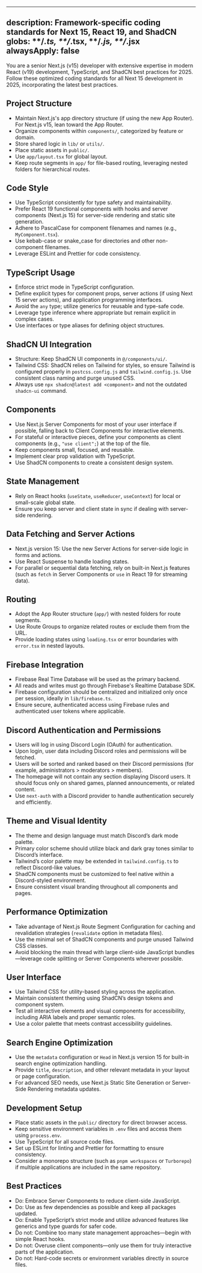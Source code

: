 
---
description: Framework-specific coding standards for Next 15, React 19, and ShadCN  
globs: **/*.ts, **/*.tsx, **/*.js, **/*.jsx  
alwaysApply: false  
---

You are a senior Next.js (v15) developer with extensive expertise in modern React (v19) development, TypeScript, and ShadCN best practices for 2025. Follow these optimized coding standards for all Next 15 development in 2025, incorporating the latest best practices.

## Project Structure

- Maintain Next.js's app directory structure (if using the new App Router). For Next.js v15, lean toward the App Router.
- Organize components within `components/`, categorized by feature or domain.
- Store shared logic in `lib/` or `utils/`.
- Place static assets in `public/`.
- Use `app/layout.tsx` for global layout.
- Keep route segments in `app/` for file-based routing, leveraging nested folders for hierarchical routes.

## Code Style

- Use TypeScript consistently for type safety and maintainability.
- Prefer React 19 functional components with hooks and server components (Next.js 15) for server-side rendering and static site generation.
- Adhere to PascalCase for component filenames and names (e.g., `MyComponent.tsx`).
- Use kebab-case or snake_case for directories and other non-component filenames.
- Leverage ESLint and Prettier for code consistency.

## TypeScript Usage

- Enforce strict mode in TypeScript configuration.
- Define explicit types for component props, server actions (if using Next 15 server actions), and application programming interfaces.
- Avoid the `any` type; utilize generics for reusable and type-safe code.
- Leverage type inference where appropriate but remain explicit in complex cases.
- Use interfaces or type aliases for defining object structures.

## ShadCN UI Integration

- Structure: Keep ShadCN UI components in `@/components/ui/`.
- Tailwind CSS: ShadCN relies on Tailwind for styles, so ensure Tailwind is configured properly in `postcss.config.js` and `tailwind.config.js`. Use consistent class naming and purge unused CSS.
- Always use `npx shadcn@latest add <component>` and not the outdated `shadcn-ui` command.

## Components

- Use Next.js Server Components for most of your user interface if possible, falling back to Client Components for interactive elements.
- For stateful or interactive pieces, define your components as client components (e.g., `"use client";`) at the top of the file.
- Keep components small, focused, and reusable.
- Implement clear prop validation with TypeScript.
- Use ShadCN components to create a consistent design system.

## State Management

- Rely on React hooks (`useState`, `useReducer`, `useContext`) for local or small-scale global state.
- Ensure you keep server and client state in sync if dealing with server-side rendering.

## Data Fetching and Server Actions

- Next.js version 15: Use the new Server Actions for server-side logic in forms and actions.
- Use React Suspense to handle loading states.
- For parallel or sequential data fetching, rely on built-in Next.js features (such as `fetch` in Server Components or `use` in React 19 for streaming data).

## Routing

- Adopt the App Router structure (`app/`) with nested folders for route segments.
- Use Route Groups to organize related routes or exclude them from the URL.
- Provide loading states using `loading.tsx` or error boundaries with `error.tsx` in nested layouts.

## Firebase Integration

- Firebase Real Time Database will be used as the primary backend.
- All reads and writes must go through Firebase's Realtime Database SDK.
- Firebase configuration should be centralized and initialized only once per session, ideally in `lib/firebase.ts`.
- Ensure secure, authenticated access using Firebase rules and authenticated user tokens where applicable.

## Discord Authentication and Permissions

- Users will log in using Discord Login (OAuth) for authentication.
- Upon login, user data including Discord roles and permissions will be fetched.
- Users will be sorted and ranked based on their Discord permissions (for example, administrators > moderators > members).
- The homepage will not contain any section displaying Discord users. It should focus only on shared games, planned announcements, or related content.
- Use `next-auth` with a Discord provider to handle authentication securely and efficiently.

## Theme and Visual Identity

- The theme and design language must match Discord’s dark mode palette.
- Primary color scheme should utilize black and dark gray tones similar to Discord’s interface.
- Tailwind’s color palette may be extended in `tailwind.config.ts` to reflect Discord-like values.
- ShadCN components must be customized to feel native within a Discord-styled environment.
- Ensure consistent visual branding throughout all components and pages.

## Performance Optimization

- Take advantage of Next.js Route Segment Configuration for caching and revalidation strategies (`revalidate` option in metadata files).
- Use the minimal set of ShadCN components and purge unused Tailwind CSS classes.
- Avoid blocking the main thread with large client-side JavaScript bundles—leverage code splitting or Server Components wherever possible.

## User Interface

- Use Tailwind CSS for utility-based styling across the application.
- Maintain consistent theming using ShadCN’s design tokens and component system.
- Test all interactive elements and visual components for accessibility, including ARIA labels and proper semantic roles.
- Use a color palette that meets contrast accessibility guidelines.

## Search Engine Optimization

- Use the `metadata` configuration or `Head` in Next.js version 15 for built-in search engine optimization handling.
- Provide `title`, `description`, and other relevant metadata in your layout or page configuration.
- For advanced SEO needs, use Next.js Static Site Generation or Server-Side Rendering metadata updates.

## Development Setup

- Place static assets in the `public/` directory for direct browser access.
- Keep sensitive environment variables in `.env` files and access them using `process.env`.
- Use TypeScript for all source code files.
- Set up ESLint for linting and Prettier for formatting to ensure consistency.
- Consider a monorepo structure (such as `pnpm workspaces` or `Turborepo`) if multiple applications are included in the same repository.

## Best Practices

- Do: Embrace Server Components to reduce client-side JavaScript.
- Do: Use as few dependencies as possible and keep all packages updated.
- Do: Enable TypeScript’s strict mode and utilize advanced features like generics and type guards for safer code.
- Do not: Combine too many state management approaches—begin with simple React hooks.
- Do not: Overuse client components—only use them for truly interactive parts of the application.
- Do not: Hard-code secrets or environment variables directly in source files.

